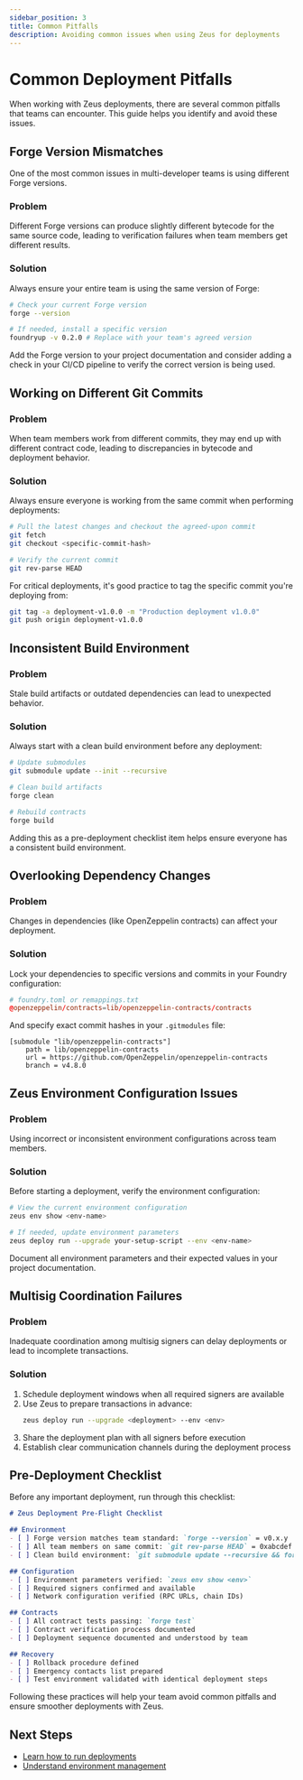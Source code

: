 ```yaml
---
sidebar_position: 3
title: Common Pitfalls
description: Avoiding common issues when using Zeus for deployments
---
```


# Common Deployment Pitfalls

When working with Zeus deployments, there are several common pitfalls that teams can encounter. This guide helps you identify and avoid these issues.

## Forge Version Mismatches

One of the most common issues in multi-developer teams is using different Forge versions.

### Problem

Different Forge versions can produce slightly different bytecode for the same source code, leading to verification failures when team members get different results.

### Solution

Always ensure your entire team is using the same version of Forge:

```bash
# Check your current Forge version
forge --version

# If needed, install a specific version
foundryup -v 0.2.0 # Replace with your team's agreed version
```

Add the Forge version to your project documentation and consider adding a check in your CI/CD pipeline to verify the correct version is being used.

## Working on Different Git Commits

### Problem

When team members work from different commits, they may end up with different contract code, leading to discrepancies in bytecode and deployment behavior.

### Solution

Always ensure everyone is working from the same commit when performing deployments:

```bash
# Pull the latest changes and checkout the agreed-upon commit
git fetch
git checkout <specific-commit-hash>

# Verify the current commit
git rev-parse HEAD
```

For critical deployments, it's good practice to tag the specific commit you're deploying from:

```bash
git tag -a deployment-v1.0.0 -m "Production deployment v1.0.0"
git push origin deployment-v1.0.0
```

## Inconsistent Build Environment

### Problem

Stale build artifacts or outdated dependencies can lead to unexpected behavior.

### Solution

Always start with a clean build environment before any deployment:

```bash
# Update submodules
git submodule update --init --recursive

# Clean build artifacts
forge clean

# Rebuild contracts
forge build
```

Adding this as a pre-deployment checklist item helps ensure everyone has a consistent build environment.

## Overlooking Dependency Changes

### Problem

Changes in dependencies (like OpenZeppelin contracts) can affect your deployment.

### Solution

Lock your dependencies to specific versions and commits in your Foundry configuration:

```toml
# foundry.toml or remappings.txt
@openzeppelin/contracts=lib/openzeppelin-contracts/contracts
```

And specify exact commit hashes in your `.gitmodules` file:

```
[submodule "lib/openzeppelin-contracts"]
	path = lib/openzeppelin-contracts
	url = https://github.com/OpenZeppelin/openzeppelin-contracts
	branch = v4.8.0
```

## Zeus Environment Configuration Issues

### Problem

Using incorrect or inconsistent environment configurations across team members.

### Solution

Before starting a deployment, verify the environment configuration:

```bash
# View the current environment configuration
zeus env show <env-name>

# If needed, update environment parameters
zeus deploy run --upgrade your-setup-script --env <env-name>
```

Document all environment parameters and their expected values in your project documentation.

## Multisig Coordination Failures

### Problem

Inadequate coordination among multisig signers can delay deployments or lead to incomplete transactions.

### Solution

1. Schedule deployment windows when all required signers are available
2. Use Zeus to prepare transactions in advance:
   ```bash
   zeus deploy run --upgrade <deployment> --env <env>
   ```
3. Share the deployment plan with all signers before execution
4. Establish clear communication channels during the deployment process

## Pre-Deployment Checklist

Before any important deployment, run through this checklist:

```markdown
# Zeus Deployment Pre-Flight Checklist

## Environment
- [ ] Forge version matches team standard: `forge --version` = v0.x.y
- [ ] All team members on same commit: `git rev-parse HEAD` = 0xabcdef...
- [ ] Clean build environment: `git submodule update --recursive && forge clean && forge build`

## Configuration
- [ ] Environment parameters verified: `zeus env show <env>`
- [ ] Required signers confirmed and available
- [ ] Network configuration verified (RPC URLs, chain IDs)

## Contracts
- [ ] All contract tests passing: `forge test`
- [ ] Contract verification process documented
- [ ] Deployment sequence documented and understood by team

## Recovery
- [ ] Rollback procedure defined
- [ ] Emergency contacts list prepared
- [ ] Test environment validated with identical deployment steps
```

Following these practices will help your team avoid common pitfalls and ensure smoother deployments with Zeus.

## Next Steps

- [Learn how to run deployments](/migrations/running-deployments)
- [Understand environment management](/environments/overview)